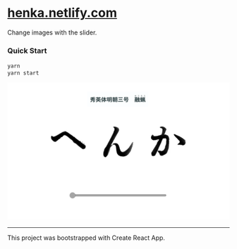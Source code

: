 # [henka.netlify.com](https://henka.netlify.com/)

Change images with the slider.

### Quick Start

```
yarn
yarn start
```

![image](src/assets/interface.png)

---

This project was bootstrapped with Create React App.
